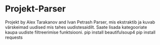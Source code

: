 # Projekt-Parser
Projekt by Alex Tarakanov and Ivan Petrash
Parser, mis ekstraktib ja kuvab värskeimad uudised mis tahes uudistesaidilt. Saate lisada kategooriate kaupa uudiste filtreerimise funktsiooni.
pip install beautifulsoup4
pip install requests

